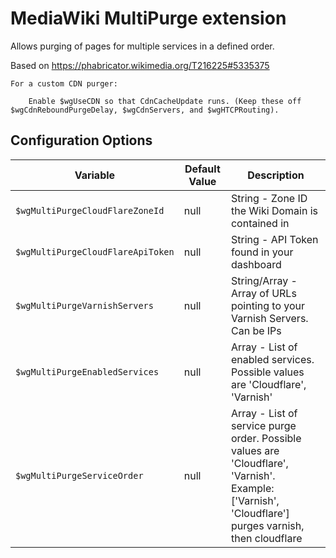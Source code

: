 # MediaWiki MultiPurge extension

Allows purging of pages for multiple services in a defined order.

Based on https://phabricator.wikimedia.org/T216225#5335375

```
For a custom CDN purger:

    Enable $wgUseCDN so that CdnCacheUpdate runs. (Keep these off $wgCdnReboundPurgeDelay, $wgCdnServers, and $wgHTCPRouting).
```

## Configuration Options

| Variable                               | Default Value    | Description                                                                                                                                             |
|----------------------------------------|------------------|---------------------------------------------------------------------------------------------------------------------------------------------------------|
| `$wgMultiPurgeCloudFlareZoneId`        | null             | String - Zone ID the Wiki Domain is contained in                                                                                                        |
| `$wgMultiPurgeCloudFlareApiToken`      | null             | String - API Token found in your dashboard                                                                                                              |
| `$wgMultiPurgeVarnishServers`          | null             | String/Array - Array of URLs pointing to your Varnish Servers. Can be IPs                                                                               |
| `$wgMultiPurgeEnabledServices`         | null             | Array - List of enabled services. Possible values are 'Cloudflare', 'Varnish'                                                                           |
| `$wgMultiPurgeServiceOrder`            | null             | Array - List of service purge order. Possible values are 'Cloudflare', 'Varnish'. Example: ['Varnish', 'Cloudflare'] purges varnish, then cloudflare    |
